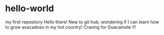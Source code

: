 # hello-world
my first repository
Hello there!
New to git hub; wondering if I can learn how to grow avacadoes in my hot country!
Craving for Guacamole !!!
